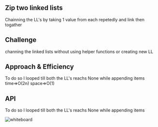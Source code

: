 ## Zip two linked lists

Chainning the LL's by taking 1 value from each repetedly and link then togather

## Challenge

channing the linked lists without using helper functions or creating new LL

## Approach & Efficiency

To do so I looped till both the LL's reachs None while appending items time=>O(2n) space=>O(1)

## API

To do so I looped till both the LL's reachs None while appending items

![whiteboard](./../assets/wb8.png)
